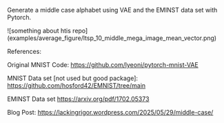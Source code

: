 Generate a middle case alphabet using VAE and the EMINST data set with Pytorch.


![something about htis repo] (examples/average_figure/ltsp_10_middle_mega_image_mean_vector.png)



References:

Original MNIST Code: https://github.com/lyeoni/pytorch-mnist-VAE

MNIST Data set [not used but good package]: https://github.com/hosford42/EMNIST/tree/main

EMINST Data set https://arxiv.org/pdf/1702.05373

Blog Post: https://lackingrigor.wordpress.com/2025/05/29/middle-case/

